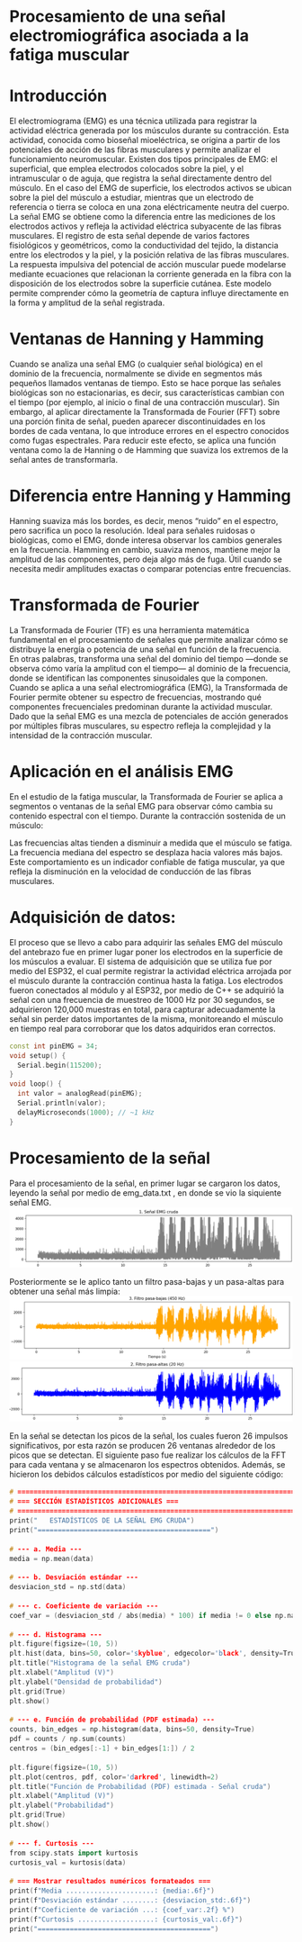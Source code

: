 # Procesamiento de una señal electromiográfica asociada a la fatiga muscular

# Introducción

El electromiograma (EMG) es una técnica utilizada para registrar la actividad eléctrica generada por los músculos durante su contracción. Esta actividad, conocida como bioseñal mioeléctrica, se origina a partir de los potenciales de acción de las fibras musculares y permite analizar el funcionamiento neuromuscular. Existen dos tipos principales de EMG: el superficial, que emplea electrodos colocados sobre la piel, y el intramuscular o de aguja, que registra la señal directamente dentro del músculo.
En el caso del EMG de superficie, los electrodos activos se ubican sobre la piel del músculo a estudiar, mientras que un electrodo de referencia o tierra se coloca en una zona eléctricamente neutra del cuerpo. La señal EMG se obtiene como la diferencia entre las mediciones de los electrodos activos y refleja la actividad eléctrica subyacente de las fibras musculares.
El registro de esta señal depende de varios factores fisiológicos y geométricos, como la conductividad del tejido, la distancia entre los electrodos y la piel, y la posición relativa de las fibras musculares. La respuesta impulsiva del potencial de acción muscular puede modelarse mediante ecuaciones que relacionan la corriente generada en la fibra con la disposición de los electrodos sobre la superficie cutánea. Este modelo permite comprender cómo la geometría de captura influye directamente en la forma y amplitud de la señal registrada.

# Ventanas de Hanning y Hamming

Cuando se analiza una señal EMG (o cualquier señal biológica) en el dominio de la frecuencia, normalmente se divide en segmentos más pequeños llamados ventanas de tiempo. Esto se hace porque las señales biológicas son no estacionarias, es decir, sus características cambian con el tiempo (por ejemplo, al inicio o final de una contracción muscular).
Sin embargo, al aplicar directamente la Transformada de Fourier (FFT) sobre una porción finita de señal, pueden aparecer discontinuidades en los bordes de cada ventana, lo que introduce errores en el espectro conocidos como fugas espectrales.
Para reducir este efecto, se aplica una función ventana como la de Hanning o de Hamming que suaviza los extremos de la señal antes de transformarla.

# Diferencia entre Hanning y Hamming

Hanning suaviza más los bordes, es decir, menos “ruido” en el espectro, pero sacrifica un poco la resolución. Ideal para señales ruidosas o biológicas, como el EMG, 
donde interesa observar los cambios generales en la frecuencia. Hamming en cambio, suaviza menos, mantiene mejor la amplitud de las componentes, pero deja algo más de fuga. 
Útil cuando se necesita medir amplitudes exactas o comparar potencias entre frecuencias.

# Transformada de Fourier

La Transformada de Fourier (TF) es una herramienta matemática fundamental en el procesamiento de señales que permite analizar cómo se distribuye la energía o potencia de una señal en función de la frecuencia. En otras palabras, transforma una señal del dominio del tiempo —donde se observa cómo varía la amplitud con el tiempo— al dominio de la frecuencia, donde se identifican las componentes sinusoidales que la componen.
Cuando se aplica a una señal electromiográfica (EMG), la Transformada de Fourier permite obtener su espectro de frecuencias, mostrando qué componentes frecuenciales predominan durante la actividad muscular. Dado que la señal EMG es una mezcla de potenciales de acción generados por múltiples fibras musculares, su espectro refleja la complejidad y la intensidad de la contracción muscular.

# Aplicación en el análisis EMG

En el estudio de la fatiga muscular, la Transformada de Fourier se aplica a segmentos o ventanas de la señal EMG para observar cómo cambia su contenido espectral con el tiempo.
Durante la contracción sostenida de un músculo:

Las frecuencias altas tienden a disminuir a medida que el músculo se fatiga.
La frecuencia mediana del espectro se desplaza hacia valores más bajos.
Este comportamiento es un indicador confiable de fatiga muscular, ya que refleja la disminución en la velocidad de conducción de las fibras musculares.

# Adquisición de datos:

El proceso que se llevo a cabo para adquirir las señales EMG del músculo del antebrazo fue en primer lugar poner los electrodos en la superficie de los músculos a evaluar. El sistema de adquisición que se utiliza fue por medio del ESP32, el cual permite registrar la actividad eléctrica arrojada por el músculo durante la contracción continua hasta la fatiga. Los electrodos fueron conectados al módulo y al ESP32, por medio de C++ se adquirió la señal con una frecuencia de muestreo de 1000 Hz por 30 segundos, se adquirieron 120,000 muestras en total, para capturar adecuadamente la señal sin perder datos importantes de la misma, monitoreando el músculo en tiempo real para corroborar que los datos adquiridos eran correctos.

```cpp
const int pinEMG = 34;
void setup() {
  Serial.begin(115200);
}
void loop() {
  int valor = analogRead(pinEMG);
  Serial.println(valor);
  delayMicroseconds(1000); // ~1 kHz 
}
```

# Procesamiento de la señal

Para el procesamiento de la señal, en primer lugar se cargaron los datos, leyendo la señal por medio de emg_data.txt , en donde se vio la siquiente señal EMG.
![image](https://github.com/felipeacosta-m/Lab4-electromiograficas-EMG/blob/218374babc0bd294ab3fe1c2a55f3b79e4ec4d1a/Se%C3%B1al%20original.png)

Posteriormente se le aplico tanto un filtro pasa-bajas y un pasa-altas para obtener una señal más limpia:
![image](https://github.com/felipeacosta-m/Lab4-electromiograficas-EMG/blob/608ab3b3ab8cb94d916754076b1dfacb209c5ec4/Filtro%20pasa-bajas.png)
![image](https://github.com/felipeacosta-m/Lab4-electromiograficas-EMG/blob/608ab3b3ab8cb94d916754076b1dfacb209c5ec4/Filtro%20pasa-altas.png)

En la señal se detectan los picos de la señal, los cuales fueron 26 impulsos significativos, por esta razón se producen 26 ventanas alrededor de los picos que se detectan. El siguiente paso fue realizar los cálculos de la FFT para cada ventana y se almacenaron los espectros obtenidos. Además, se hicieron los debidos cálculos estadísticos por medio del siguiente código:

```cpp
# ======================================================================
# === SECCIÓN ESTADÍSTICOS ADICIONALES ===
# ======================================================================
print("   ESTADÍSTICOS DE LA SEÑAL EMG CRUDA")
print("===========================================")

# --- a. Media ---
media = np.mean(data)

# --- b. Desviación estándar ---
desviacion_std = np.std(data)

# --- c. Coeficiente de variación ---
coef_var = (desviacion_std / abs(media) * 100) if media != 0 else np.nan

# --- d. Histograma ---
plt.figure(figsize=(10, 5))
plt.hist(data, bins=50, color='skyblue', edgecolor='black', density=True)
plt.title("Histograma de la señal EMG cruda")
plt.xlabel("Amplitud (V)")
plt.ylabel("Densidad de probabilidad")
plt.grid(True)
plt.show()

# --- e. Función de probabilidad (PDF estimada) ---
counts, bin_edges = np.histogram(data, bins=50, density=True)
pdf = counts / np.sum(counts)
centros = (bin_edges[:-1] + bin_edges[1:]) / 2

plt.figure(figsize=(10, 5))
plt.plot(centros, pdf, color='darkred', linewidth=2)
plt.title("Función de Probabilidad (PDF) estimada - Señal cruda")
plt.xlabel("Amplitud (V)")
plt.ylabel("Probabilidad")
plt.grid(True)
plt.show()

# --- f. Curtosis ---
from scipy.stats import kurtosis
curtosis_val = kurtosis(data)

# === Mostrar resultados numéricos formateados ===
print(f"Media ......................: {media:.6f}")
print(f"Desviación estándar ........: {desviacion_std:.6f}")
print(f"Coeficiente de variación ...: {coef_var:.2f} %")
print(f"Curtosis ...................: {curtosis_val:.6f}")
print("===========================================")
```
